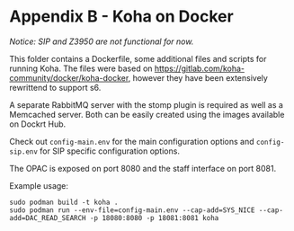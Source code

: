 # Appendix B - Koha on Docker

*Notice: SIP and Z3950 are not functional for now.*

This folder contains a Dockerfile, some additional files and scripts for running Koha.
The files were based on https://gitlab.com/koha-community/docker/koha-docker, however they have been extensively rewrittend to support s6.

A separate RabbitMQ server with the stomp plugin is required as well as a Memcached server.
Both can be easily created using the images available on Dockrt Hub.

Check out ```config-main.env``` for the main configuration options and 
```config-sip.env``` for SIP specific configuration options.

The OPAC is exposed on port 8080 and the staff interface on port 8081.

Example usage:
```
sudo podman build -t koha .
sudo podman run --env-file=config-main.env --cap-add=SYS_NICE --cap-add=DAC_READ_SEARCH -p 18080:8080 -p 18081:8081 koha
```
